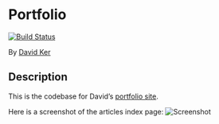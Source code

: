 # Portfolio

[![Build Status](https://travis-ci.org/snappy316/portfolio.svg)](https://travis-ci.org/snappy316/portfolio)

By [David Ker](https://github.com/snappy316)

## Description

This is the codebase for David’s [portfolio site](http://dker.us).

Here is a screenshot of the articles index page:
![Screenshot](https://dl.dropboxusercontent.com/u/169149/Screen%20Shot%202015-03-05%20at%203.35.26%20PM.png)
